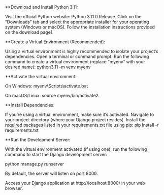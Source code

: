 **Download and Install Python 3.11:

Visit the official Python website: Python 3.11.0 Release.
Click on the “Downloads” tab and select the appropriate installer for your operating system (Windows or macOS).
Follow the installation instructions provided on the download page1.

**Create a Virtual Environment (Recommended):

Using a virtual environment is highly recommended to isolate your project’s dependencies.
Open a terminal or command prompt.
Run the following command to create a virtual environment (replace “myenv” with your desired name):
python3.11 -m venv myenv

**Activate the virtual environment:

On Windows: myenv\Scripts\activate.bat

On macOS/Linux: source myenv/bin/activate2.

**Install Dependencies:

If you’re using a virtual environment, make sure it’s activated.
Navigate to your project directory (where your Django project resides).
Install the required packages listed in your requirements.txt file using pip:
pip install -r requirements.txt

**Run the Development Server:

With the virtual environment activated (if using one), run the following command to start the Django development server:

python manage.py runserver

By default, the server will listen on port 8000.

Access your Django application at http://localhost:8000/ in your web browser.
